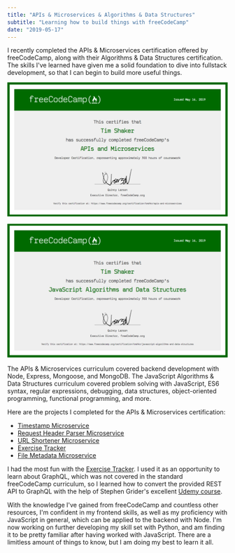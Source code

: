 ```yaml
---
title: "APIs & Microservices & Algorithms & Data Structures"
subtitle: "Learning how to build things with freeCodeCamp"
date: "2019-05-17"
---
```



I recently completed the APIs & Microservices certification offered by freeCodeCamp, along with their Algorithms & Data Structures certification. The skills I've learned have given me a solid foundation to dive into fullstack development, so that I can begin to build more useful things.

[![APIs and Microservices Certification](./fcc-apis-microservices-cert.png)](https://www.freecodecamp.org/certification/tmshkr/apis-and-microservices)

[![JavaScript Algorithms and Data Structures Certification](./fcc-algorithms-data-structures-cert.png)](https://www.freecodecamp.org/certification/tmshkr/javascript-algorithms-and-data-structures)

The APIs & Microservices curriculum covered backend development with Node, Express, Mongoose, and MongoDB. The JavaScript Algorithms & Data Structures curriculum covered problem solving with JavaScript, ES6 syntax, regular expressions, debugging, data structures, object-oriented programming, functional programming, and more.

Here are the projects I completed for the APIs & Microservices certification:

- [Timestamp Microservice](https://tmshkr-fcc-timestamp.glitch.me/)
- [Request Header Parser Microservice](https://tmshkr-fcc-header-parser.glitch.me/)
- [URL Shortener Microservice](https://fcc-shurl.glitch.me/)
- [Exercise Tracker](https://tmshkr-fcc-exercise-tracker.glitch.me/)
- [File Metadata Microservice](https://tmshkr-fcc-file-metadata.glitch.me/)

I had the most fun with the [Exercise Tracker](https://tmshkr-fcc-exercise-tracker.glitch.me/). I used it as an opportunity to learn about GraphQL, which was not covered in the standard freeCodeCamp curriculum, so I learned how to convert the provided REST API to GraphQL with the help of Stephen Grider's excellent [Udemy course](https://www.udemy.com/graphql-with-react-course/).

With the knowledge I've gained from freeCodeCamp and countless other resources, I'm confident in my frontend skills, as well as my proficiency with JavaScript in general, which can be applied to the backend with Node. I'm now working on further developing my skill set with Python, and am finding it to be pretty familiar after having worked with JavaScript. There are a limitless amount of things to know, but I am doing my best to learn it all.
